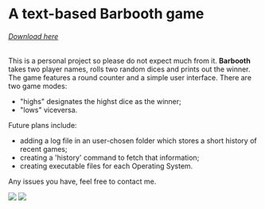 # A text-based Barbooth game

###### [Download here](https://github.com/andreinonea/barbooth/releases)

This is a personal project so please do not expect much from it. **Barbooth** takes two player names, rolls two random dices and prints out the winner. The game features a round counter and a simple user interface. There are two game modes:
- "highs" designates the highst dice as the winner; 
- "lows" viceversa.

Future plans include:
- adding a log file in an user-chosen folder which stores a short history of recent games;
- creating a 'history' command to fetch that information;
- creating executable files for each Operating System. 

Any issues you have, feel free to contact me.

![](https://raw.githubusercontent.com/andreinonea/barbooth/master/screenshot0.png)
![](https://raw.githubusercontent.com/andreinonea/barbooth/master/screenshot1.png)

